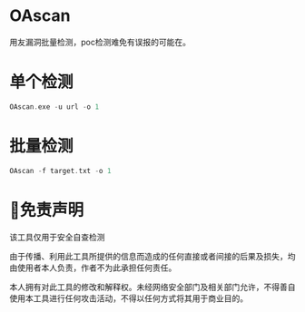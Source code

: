 # OAscan


用友漏洞批量检测，poc检测难免有误报的可能在。

# 单个检测
```go
OAscan.exe -u url -o 1
```

# 批量检测
```go
OAscan -f target.txt -o 1
```


# 👮免责声明

该工具仅用于安全自查检测

由于传播、利用此工具所提供的信息而造成的任何直接或者间接的后果及损失，均由使用者本人负责，作者不为此承担任何责任。

本人拥有对此工具的修改和解释权。未经网络安全部门及相关部门允许，不得善自使用本工具进行任何攻击活动，不得以任何方式将其用于商业目的。
